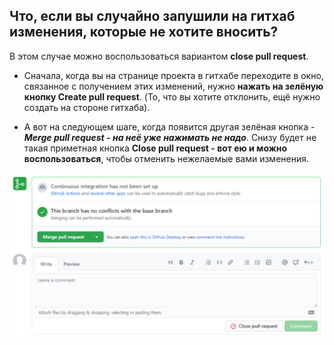 ## Что, если вы случайно запушили на гитхаб изменения, которые не хотите вносить?

В этом случае можно воспользоваться вариантом **close pull request**.

 - Сначала, когда вы на странице проекта в гитхабе переходите в окно, связанное с получением этих изменений, нужно **нажать на зелёную кнопку Create pull request**. (То, что вы хотите отклонить, ещё нужно создать на стороне гитхаба).

- А вот на следующем шаге, когда появится другая зелёная кнопка - ***Merge pull request - на неё уже нажимать не надо***. Снизу будет не такая приметная кнопка **Close pull request - вот ею и можно воспользоваться**, чтобы отменить нежелаемые вами изменения.


![cover](https://github.com/Malakhova-Natalya/Snippets/blob/main/github/github_close_pull_request/01%20-%20Close%20pull%20request.png)

